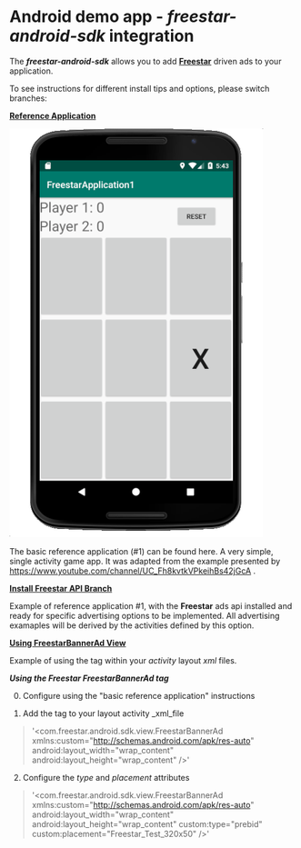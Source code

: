 # Android demo app - _freestar-android-sdk_ integration
The _**freestar-android-sdk**_ allows you to add [**Freestar**](https://www.freestar.com) driven ads to your application.

To see instructions for different install tips and options, please switch branches:

[**Reference Application**](https://freestarcapital/Freestar-Mobile-Android-SDK/new/master)

![**Basic Reference Application #1**](https://github.com/freestarcapital/Freestar-Mobile-Android-SDK/raw/master/images/app-FSA-1-0.png)

The basic reference application (#1) can be found here.  A very simple, single activity game app.  It was adapted from the example presented by https://www.youtube.com/channel/UC_Fh8kvtkVPkeihBs42jGcA .

[**Install Freestar API Branch**](https://freestarcapital/Freestar-Mobile-Android-SDK/new/freestar-api-install)

Example of reference application #1, with the **Freestar** ads api installed and ready for specific advertising options to be implemented.  All advertising examaples will be derived by the activities defined by this option.

[**Using FreestarBannerAd View**](https://freestarcapital/Freestar-Mobile-Android-SDK/new/freestar-banner-ad)

Example of using the <FreestarBannerAd> tag within your _activity_ layout _xml_ files.

_**Using the Freestar FreestarBannerAd tag**_

0) Configure using the "basic reference application" instructions

1) Add the *<FreestarBannerAd>* tag to your layout activity _xml_file

> '<com.freestar.android.sdk.view.FreestarBannerAd
   xmlns:custom="http://schemas.android.com/apk/res-auto"
   android:layout_width="wrap_content"
   android:layout_height="wrap_content"
   />'

2) Configure the _type_ and _placement_ attributes

> '<com.freestar.android.sdk.view.FreestarBannerAd
   xmlns:custom="http://schemas.android.com/apk/res-auto"
   android:layout_width="wrap_content"
   android:layout_height="wrap_content"
   custom:type="prebid"
   custom:placement="Freestar_Test_320x50"
   />'

